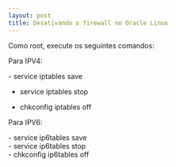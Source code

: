 ```yaml
---
layout: post
title: Desativando o firewall no Oracle Linux
---
```


Como root, execute os seguintes comandos:

Para IPV4:

<div class="message">
- service iptables save<br>

- service iptables stop<br>

- chkconfig iptables off<br>
</div>


Para IPV6:

<div class="message">
- service ip6tables save<br>
- service ip6tables stop<br>
- chkconfig ip6tables off<br>
</div>
